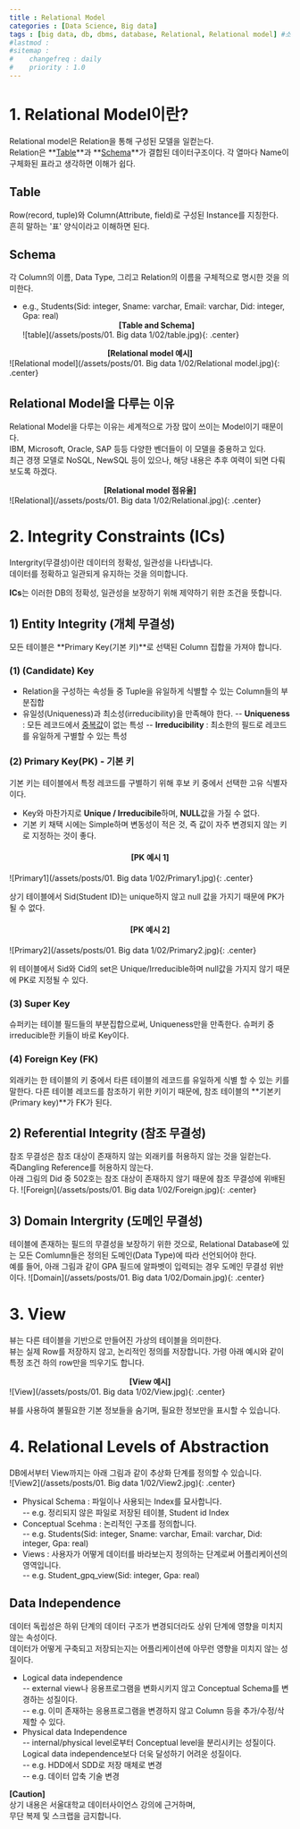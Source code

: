 ```yaml
---
title : Relational Model
categories : [Data Science, Big data]
tags : [big data, db, dbms, database, Relational, Relational model] #소문자만 가능
#lastmod : 
#sitemap :
#    changefreq : daily
#    priority : 1.0
---
```


<!--
---
layout: categories
title: Categories
date : YYYY-MM-DD HH:MM:SS +/-TTTT
icon: fas fa-stream
---
-->

# 1. Relational Model이란?
Relational model은 Relation을 통해 구성된 모델을 일컫는다.  
Relation은 **<u>Table</u>**과 **<u>Schema</u>**가 결합된 데이터구조이다.
각 열마다 Name이 구체화된 표라고 생각하면 이해가 쉽다.  

## Table
Row(record, tuple)와 Column(Attribute, field)로 구성된 Instance를 지칭한다.  
흔히 말하는 '표' 양식이라고 이해하면 된다.  
## Schema
각 Column의 이름, Data Type, 그리고 Relation의 이름을 구체적으로 명시한 것을 의미한다.  
- e.g., Students(Sid: integer, Sname: varchar, Email: varchar, Did: integer, Gpa: real)  
**<center>[Table and Schema]</center>**
![table](/assets/posts/01. Big data 1/02/table.jpg){: .center}  
  
**<center>[Relational model 예시]</center>**
![Relational model](/assets/posts/01. Big data 1/02/Relational model.jpg){: .center}  
## Relational Model을 다루는 이유
Relational Model을 다루는 이유는 세계적으로 가장 많이 쓰이는 Model이기 때문이다.  
IBM, Microsoft, Oracle, SAP 등등 다양한 벤더들이 이 모델을 중용하고 있다.  
최근 경쟁 모델로 NoSQL, NewSQL 등이 있으나, 해당 내용은 추후 여력이 되면 다뤄보도록 하겠다.  

**<center>[Relational model 점유율]</center>**
![Relational](/assets/posts/01. Big data 1/02/Relational.jpg){: .center}  
   


# 2. Integrity Constraints (ICs)
Intergrity(무결성)이란 데이터의 정확성, 일관성을 나타냅니다.  
데이터를 정확하고 일관되게 유지하는 것을 의미합니다.  
  
**ICs**는 이러한 DB의 정확성, 일관성을 보장하기 위해 제약하기 위한 조건을 뜻합니다.
## 1) Entity Integrity (개체 무결성)
모든 테이블은 **Primary Key(기본 키)**로 선택된 Column 집합을 가져야 합니다.  

### (1) (Candidate) Key
 - Relation을 구성하는 속성들 중 Tuple을 유일하게 식별할 수 있는 Column들의 부분집합
 - 유일성(Uniqueness)과 최소성(irreducibility)을 만족해야 한다.
-- **Uniqueness** : 모든 레코드에서 <u>중복값</u>이 없는 특성
-- **Irreducibility** : 최소한의 필드로 레코드를 유일하게 구별할 수 있는 특성  

### (2) Primary Key(PK) - 기본 키
기본 키는 테이블에서 특정 레코드를 구별하기 위해 후보 키 중에서 선택한 고유 식별자이다. 
- Key와 마찬가지로 **Unique / Irreducibile**하며, **NULL**값을 가질 수 없다.
- 기본 키 채택 시에는 Simple하며 변동성이 적은 것, 즉 값이 자주 변경되지 않는 키로 지정하는 것이 좋다.
#### **<center>[PK 예시 1]</center>**
![Primary1](/assets/posts/01. Big data 1/02/Primary1.jpg){: .center}  
  
상기 테이블에서 Sid(Student ID)는 unique하지 않고 null 값을 가지기 때문에 PK가 될 수 없다.  
#### **<center>[PK 예시 2]</center>**
![Primary2](/assets/posts/01. Big data 1/02/Primary2.jpg){: .center}  
  
위 테이블에서 Sid와 Cid의 set은 Unique/Irreducible하며 null값을 가지지 않기 때문에 PK로 지정될 수 있다.

### (3) Super Key
슈퍼키는 테이블 필드들의 부분집합으로써, Uniqueness만을 만족한다. 슈퍼키 중 irreducible한 키들이 바로 Key이다.

### (4) Foreign Key (FK)
외래키는 한 테이블의 키 중에서 타른 테이블의 레코드를 유일하게 식별 할 수 있는 키를 말한다. 다른 테이블 레코드를 참조하기 위한 키이기 때문에, 참조 테이블의 **기본키(Primary key)**가 FK가 된다.

## 2) Referential Integrity (참조 무결성)
참조 무결성은 참조 대상이 존재하지 않는 외래키를 허용하지 않는 것을 일컫는다.  
즉Dangling Reference를 허용하지 않는다.  
아래 그림의 Did 중 502호는 참조 대상이 존재하지 않기 때문에 참조 무결성에 위배된다.
 ![Foreign](/assets/posts/01. Big data 1/02/Foreign.jpg){: .center}  

## 3) Domain Intergrity (도메인 무결성)
테이블에 존재하는 필드의 무결성을 보장하기 위한 것으로, Relational Database에 있는 모든 Comlumn들은 정의된 도메인(Data Type)에 따라 선언되어야 한다.  
예를 들어, 아래 그림과 같이 GPA 필드에 알파벳이 입력되는 경우 도메인 무결성 위반이다.
 ![Domain](/assets/posts/01. Big data 1/02/Domain.jpg){: .center}  
 
# 3. View  
뷰는 다른 테이블을 기반으로 만들어진 가상의 테이블을 의미한다.  
뷰는 실제 Row를 저장하지 않고, 논리적인 정의를 저장합니다.
가령 아래 예시와 같이 특정 조건 하의 row만을 띄우기도 합니다.  
**<center>[View 예시]</center>**
![View](/assets/posts/01. Big data 1/02/View.jpg){: .center}  
  
뷰를 사용하여 불필요한 기본 정보들을 숨기며, 필요한 정보만을 표시할 수 있습니다.  
# 4. Relational Levels of Abstraction
  DB에서부터 View까지는 아래 그림과 같이 추상화 단계를 정의할 수 있습니다.  
   ![View2](/assets/posts/01. Big data 1/02/View2.jpg){: .center}  
   - Physical Schema : 파일이나 사용되는 Index를 묘사합니다.  
   -- e.g. 정리되지 않은 파일로 저장된 테이블, Student id Index  
   - Conceptual Scehma :  논리적인 구조를 정의합니다.  
   -- e.g. Students(Sid: integer, Sname: varchar, Email: varchar, Did: integer, Gpa: real)
   - Views : 사용자가 어떻게 데이터를 바라보는지 정의하는 단계로써 어플리케이션의 영역입니다.  
   -- e.g. Student_gpq_view(Sid: integer, Gpa: real)  
## Data Independence
데이터 독립성은 하위 단계의 데이터 구조가 변경되더라도 상위 단계에 영향을 미치지 않는 속성이다.  
데이터가 어떻게 구축되고 저장되는지는 어플리케이션에 아무런 영향을 미치지 않는 성질이다.  
- Logical data independence  
-- external view나 응용프로그램을 변화시키지 않고 Conceptual Schema를 변경하는 성질이다.  
-- e.g. 이미 존재하는 응용프로그램을 변경하지 않고 Column 등을 추가/수정/삭제할 수 있다.  
- Physical data Independence  
-- internal/physical level로부터 Conceptual level을 분리시키는 성질이다. Logical data independence보다 더욱 달성하기 어려운 성질이다.  
-- e.g. HDD에서 SDD로 저장 매체로 변경  
-- e.g. 데이터 압축 기술 변경  
  
**[Caution]**  
상기 내용은 서울대학교 데이터사이언스 강의에 근거하며,  
무단 복제 및 스크랩을 금지합니다.  